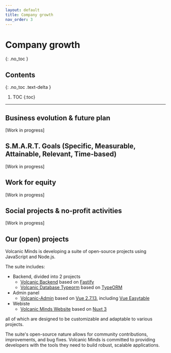 ```yaml
---
layout: default
title: Company growth
nav_order: 3
---
```


# Company growth
{: .no_toc }

## Contents
{: .no_toc .text-delta }

1. TOC
{:toc}

---

## Business evolution & future plan

[Work in progress]

## S.M.A.R.T. Goals (Specific, Measurable, Attainable, Relevant, Time-based)

[Work in progress]

## Work for equity

[Work in progress]

## Social projects & no-profit activities

[Work in progress]

## Our (open) projects

Volcanic Minds is developing a suite of open-source projects using JavaScript and Node.js.

The suite includes:
- Backend, divided into 2 projects
    - [Volcanic Backend](https://github.com/volcanicminds/volcanic-backend) based on [Fastify](https://www.fastify.io/)
    - [Volcanic Database Typeorm](https://github.com/volcanicminds/volcanic-database-typeorm) based on [TypeORM](https://typeorm.io/)
- Admin panel
    - [Volcanic-Admin](https://github.com/volcanicminds/volcanic-admin) based on [Vue 2.7.13](https://v2.vuejs.org/), including [Vue Easytable](https://happy-coding-clans.github.io/vue-easytable/#/en/demo)
- Webiste
    - [Volcanic Minds Website](https://github.com/volcanicminds/volcanic-minds-website) based on [Nuxt 3](https://nuxt.com/)

all of which are designed to be customizable and adaptable to various projects.

The suite's open-source nature allows for community contributions, improvements, and bug fixes.
Volcanic Minds is committed to providing developers with the tools they need to build robust, scalable applications.
